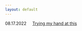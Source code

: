 ```yaml
---
layout: default
---
```

08.17.2022&nbsp;&nbsp;&nbsp;&nbsp;&nbsp;[Trying my hand at this](./17aug2022) 
